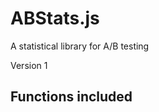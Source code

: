 ABStats.js
==========

A statistical library for A/B testing

Version 1

Functions included
----------------------
